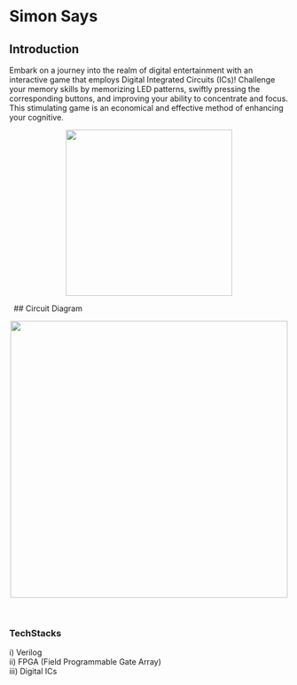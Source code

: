 # Simon Says

## Introduction
Embark on a journey into the realm of digital entertainment with an interactive game that employs Digital Integrated Circuits (ICs)! Challenge your memory skills by memorizing LED patterns, swiftly pressing the corresponding buttons, and improving your ability to concentrate and focus. This stimulating game is an economical and effective method of enhancing your cognitive. 
<p align="center">
<img src="https://user-images.githubusercontent.com/26748554/233724876-7ed9d1c9-c140-4154-9d28-6a7bb0a6cc4c.png" width ="300" height="300">
</p>
&nbsp;
## Circuit Diagram
<p align="center">
<img src="https://user-images.githubusercontent.com/26748554/233724241-ccbd39a9-0aa9-480b-95e5-68912dafff7b.png" width ="500" height="500">
</p>



&nbsp;

### TechStacks
i) Verilog  
ii) FPGA (Field Programmable Gate Array)  
iii) Digital ICs  


